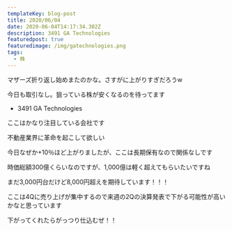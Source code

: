 ```yaml
---
templateKey: blog-post
title: 2020/06/04
date: 2020-06-04T14:17:34.302Z
description: 3491 GA Technologies
featuredpost: true
featuredimage: /img/gatechnologies.png
tags:
  - 株
---
```

マザーズ折り返し始めまたのかな。さすがに上がりすぎだろうw

今日も取引なし。狙っている株が安くなるのを待ってます

* 3491 GA Technologies

ここはかなり注目している会社です

不動産業界に革命を起こして欲しい

今日なぜか+10％ほど上がりましたが、ここは長期保有なので関係なしです

時価総額300億くらいなのですが、1,000億は軽く超えてもらいたいですね

まだ3,000円台だけど8,000円超えを期待しています！！！

ここは4Qに売り上げが集中するので来週の2Qの決算発表で下がる可能性が高いかなと思っています

下がってくれたらがっつり仕込むぜ！！